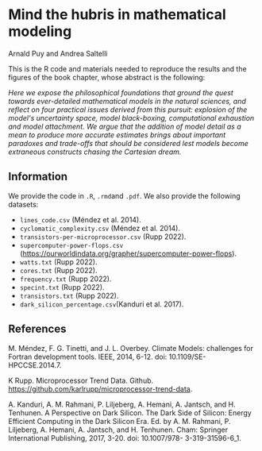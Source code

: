 
# Mind the hubris in mathematical modeling

Arnald Puy and Andrea Saltelli

This is the R code and materials needed to reproduce the results and the figures of the book chapter, whose abstract is the following:

*Here we expose the philosophical foundations that ground the quest towards ever-detailed mathematical models in the natural sciences, and reflect on four practical issues derived from this pursuit: explosion of the model's uncertainty space, model black-boxing, computational exhaustion and model attachment. We argue that the addition of model detail as a mean to produce more accurate estimates brings about important paradoxes and trade-offs that should be considered lest models become extraneous constructs chasing the Cartesian dream.*

## Information

We provide the code in `.R`, `.rmd`and `.pdf`. We also provide the following datasets:

* `lines_code.csv` (Méndez et al. 2014).
* `cyclomatic_complexity.csv` (Méndez et al. 2014).
* `transistors-per-microprocessor.csv` (Rupp 2022).
* `supercomputer-power-flops.csv` (https://ourworldindata.org/grapher/supercomputer-power-flops).
* `watts.txt` (Rupp 2022).
* `cores.txt` (Rupp 2022).
* `frequency.txt` (Rupp 2022).
* `specint.txt` (Rupp 2022).
* `transistors.txt` (Rupp 2022).
* `dark_silicon_percentage.csv`(Kanduri et al. 2017).

## References

M. Méndez, F. G. Tinetti, and J. L. Overbey. Climate Models: challenges for Fortran
development tools. IEEE, 2014, 6-12. doi: 10.1109/SE-HPCCSE.2014.7.

K Rupp. Microprocessor Trend Data. Github. https://github.com/karlrupp/microprocessor-trend-data.

A. Kanduri, A. M. Rahmani, P. Liljeberg, A. Hemani, A. Jantsch, and H. Tenhunen. A
Perspective on Dark Silicon. The Dark Side of Silicon: Energy Efficient Computing in
the Dark Silicon Era. Ed. by A. M. Rahmani, P. Liljeberg, A. Hemani, A. Jantsch, and
H. Tenhunen. Cham: Springer International Publishing, 2017, 3-20. doi: 10.1007/978-
3-319-31596-6_1.

